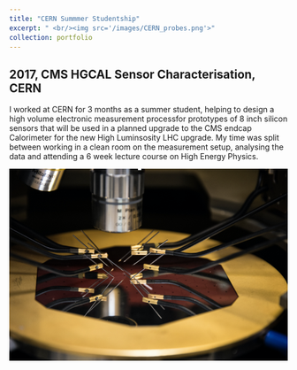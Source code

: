 ```yaml
---
title: "CERN Summmer Studentship"
excerpt: " <br/><img src='/images/CERN_probes.png'>"
collection: portfolio
---
```

## 2017, CMS HGCAL Sensor Characterisation, CERN

I worked at CERN for 3 months as a summer student, helping to design a high volume electronic measurement processfor prototypes of 8 inch silicon sensors that will be used in a planned upgrade to the CMS endcap Calorimeter for the new High Luminsosity LHC upgrade. My time was split between working in a clean room on the measurement setup, analysing the data and attending a 6 week lecture course on High Energy Physics.

![An image of test probes touching a silicon wager etched with hexagons](/images/CERN_probes.png)
